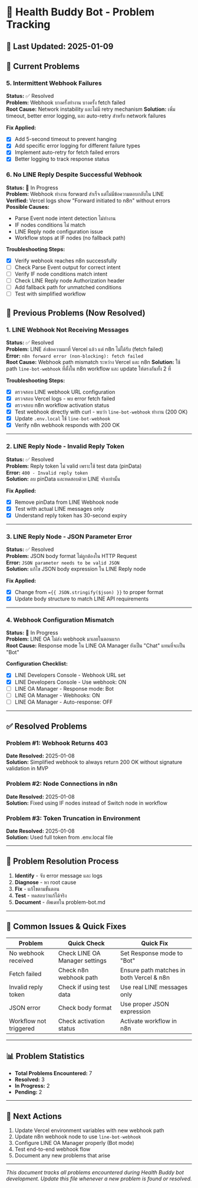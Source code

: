 # 🐛 Health Buddy Bot - Problem Tracking

## 📅 Last Updated: 2025-01-09

## 🔴 Current Problems

### 5. Intermittent Webhook Failures
**Status:** ✅ Resolved  
**Problem:** Webhook บางครั้งทำงาน บางครั้ง fetch failed  
**Root Cause:** Network instability และไม่มี retry mechanism
**Solution:** เพิ่ม timeout, better error logging, และ auto-retry สำหรับ network failures

**Fix Applied:**
- [x] Add 5-second timeout to prevent hanging
- [x] Add specific error logging for different failure types
- [x] Implement auto-retry for fetch failed errors
- [x] Better logging to track response status

### 6. No LINE Reply Despite Successful Webhook
**Status:** 🔄 In Progress  
**Problem:** Webhook ทำงาน forward สำเร็จ แต่ไม่มีข้อความตอบกลับใน LINE  
**Verified:** Vercel logs show "Forward initiated to n8n" without errors
**Possible Causes:**
- Parse Event node intent detection ไม่ทำงาน
- IF nodes conditions ไม่ match 
- LINE Reply node configuration issue
- Workflow stops at IF nodes (no fallback path)

**Troubleshooting Steps:**
- [x] Verify webhook reaches n8n successfully
- [ ] Check Parse Event output for correct intent
- [ ] Verify IF node conditions match intent
- [ ] Check LINE Reply node Authorization header
- [ ] Add fallback path for unmatched conditions
- [ ] Test with simplified workflow

## 🔴 Previous Problems (Now Resolved)

### 1. LINE Webhook Not Receiving Messages
**Status:** ✅ Resolved  
**Problem:** LINE ส่งข้อความมาที่ Vercel แล้ว แต่ n8n ไม่ได้รับ (fetch failed)  
**Error:** `n8n forward error (non-blocking): fetch failed`  
**Root Cause:** Webhook path mismatch ระหว่าง Vercel และ n8n
**Solution:** ใช้ path `line-bot-webhook` ที่ตั้งใน n8n workflow และ update ให้ตรงกันทั้ง 2 ที่

**Troubleshooting Steps:**
- [x] ตรวจสอบ LINE webhook URL configuration
- [x] ตรวจสอบ Vercel logs - พบ error fetch failed
- [x] ตรวจสอบ n8n workflow activation status
- [x] Test webhook directly with curl - พบว่า `line-bot-webhook` ทำงาน (200 OK)
- [x] Update `.env.local` ใช้ `line-bot-webhook`
- [x] Verify n8n webhook responds with 200 OK

---

### 2. LINE Reply Node - Invalid Reply Token
**Status:** ✅ Resolved  
**Problem:** Reply token ไม่ valid เพราะใช้ test data (pinData)  
**Error:** `400 - Invalid reply token`  
**Solution:** ลบ pinData และทดสอบด้วย LINE จริงเท่านั้น

**Fix Applied:**
- [x] Remove pinData from LINE Webhook node
- [x] Test with actual LINE messages only
- [x] Understand reply token has 30-second expiry

---

### 3. LINE Reply Node - JSON Parameter Error
**Status:** ✅ Resolved  
**Problem:** JSON body format ไม่ถูกต้องใน HTTP Request  
**Error:** `JSON parameter needs to be valid JSON`  
**Solution:** แก้ไข JSON body expression ใน LINE Reply node

**Fix Applied:**
- [x] Change from `={{ JSON.stringify($json) }}` to proper format
- [x] Update body structure to match LINE API requirements

---

### 4. Webhook Configuration Mismatch
**Status:** 🔄 In Progress  
**Problem:** LINE OA ไม่ส่ง webhook มาเลยในตอนแรก  
**Root Cause:** Response mode ใน LINE OA Manager ยังเป็น "Chat" แทนที่จะเป็น "Bot"

**Configuration Checklist:**
- [x] LINE Developers Console - Webhook URL set
- [x] LINE Developers Console - Use webhook: ON
- [ ] LINE OA Manager - Response mode: Bot
- [ ] LINE OA Manager - Webhooks: ON
- [ ] LINE OA Manager - Auto-response: OFF

---

## ✅ Resolved Problems

### Problem #1: Webhook Returns 403
**Date Resolved:** 2025-01-08  
**Solution:** Simplified webhook to always return 200 OK without signature validation in MVP

### Problem #2: Node Connections in n8n
**Date Resolved:** 2025-01-08  
**Solution:** Fixed using IF nodes instead of Switch node in workflow

### Problem #3: Token Truncation in Environment
**Date Resolved:** 2025-01-08  
**Solution:** Used full token from .env.local file

---

## 📝 Problem Resolution Process

1. **Identify** - จับ error message และ logs
2. **Diagnose** - หา root cause 
3. **Fix** - แก้ไขตามขั้นตอน
4. **Test** - ทดสอบว่าแก้ได้จริง
5. **Document** - อัพเดทใน problem-bot.md

---

## 🔧 Common Issues & Quick Fixes

| Problem | Quick Check | Quick Fix |
|---------|-------------|-----------|
| No webhook received | Check LINE OA Manager settings | Set Response mode to "Bot" |
| Fetch failed | Check n8n webhook path | Ensure path matches in both Vercel & n8n |
| Invalid reply token | Check if using test data | Use real LINE messages only |
| JSON error | Check body format | Use proper JSON expression |
| Workflow not triggered | Check activation status | Activate workflow in n8n |

---

## 📊 Problem Statistics

- **Total Problems Encountered:** 7
- **Resolved:** 3
- **In Progress:** 2
- **Pending:** 2

---

## 🚀 Next Actions

1. Update Vercel environment variables with new webhook path
2. Update n8n webhook node to use `line-bot-webhook`
3. Configure LINE OA Manager properly (Bot mode)
4. Test end-to-end webhook flow
5. Document any new problems that arise

---

*This document tracks all problems encountered during Health Buddy bot development. Update this file whenever a new problem is found or resolved.*